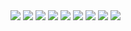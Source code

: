 <img src="https://github.com/krishgohel07/DB_miner/blob/master/assest/1.png">
<img src="https://github.com/krishgohel07/DB_miner/blob/master/assest/2.png">
<img src="https://github.com/krishgohel07/DB_miner/blob/master/assest/3.png">
<img src="https://github.com/krishgohel07/DB_miner/blob/master/assest/4.png">
<img src="https://github.com/krishgohel07/DB_miner/blob/master/assest/5.png">
<img src="https://github.com/krishgohel07/DB_miner/blob/master/assest/6.png">
<img src="https://github.com/krishgohel07/DB_miner/blob/master/assest/7.png">
<img src="https://github.com/krishgohel07/DB_miner/blob/master/assest/8.png">
<img src="https://github.com/krishgohel07/DB_miner/blob/master/assest/9.png">